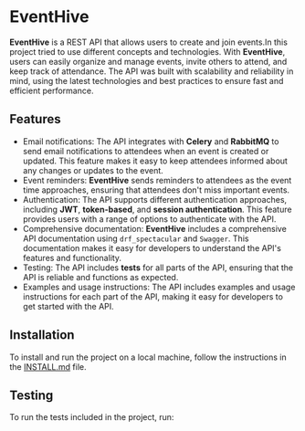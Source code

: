 # EventHive
**EventHive** is a REST API that allows users to create and join events.In this project tried to use different concepts and technologies.
 With **EventHive**, users can easily organize and manage events, invite others to attend, and keep track of attendance. The API was built with scalability and reliability in mind, using the latest technologies and best practices to ensure fast and efficient performance.
 
## Features

- Email notifications: The API integrates with **Celery** and **RabbitMQ** to send email notifications to attendees when an event is created or updated. This feature makes it easy to keep attendees informed about any changes or updates to the event.
- Event reminders: **EventHive** sends reminders to attendees as the event time approaches, ensuring that attendees don't miss important events.
- Authentication: The API supports different authentication approaches, including **JWT**, **token-based**, and **session authentication**. This feature provides users with a range of options to authenticate with the API.
- Comprehensive documentation: **EventHive** includes a comprehensive API documentation using `drf_spectacular` and `Swagger`. This documentation makes it easy for developers to understand the API's features and functionality.
- Testing: The API includes **tests** for all parts of the API, ensuring that the API is reliable and functions as expected.
- Examples and usage instructions: The API includes examples and usage instructions for each part of the API, making it easy for developers to get started with the API.

## Installation

To install and run the project on a local machine, follow the instructions in the [INSTALL.md](INSTALL.md) file.

## Testing

To run the tests included in the project, run:
